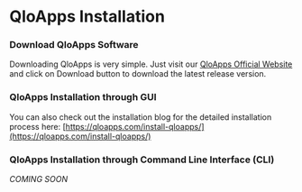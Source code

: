 # QloApps Installation


### Download QloApps Software

Downloading QloApps is very simple. Just visit our [QloApps Official Website](https://qloapps.com/) and click on Download button to download the latest release version.

### QloApps Installation through GUI

You can also check out the installation blog for the detailed installation process here: [https://qloapps.com/install-qloapps/](https://qloapps.com/install-qloapps/)

### QloApps Installation through Command Line Interface (CLI)

*COMING SOON*
